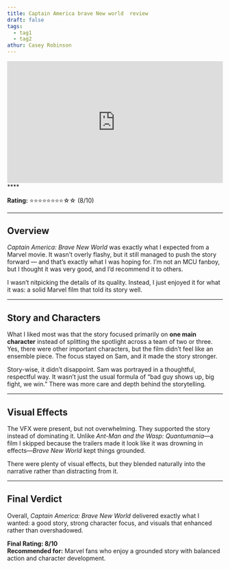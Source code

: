 ```yaml
---
title: Captain America brave New world  review
draft: false
tags:
  - tag1
  - tag2
athur: Casey Robinson
---
```

<div style="position:relative; padding-bottom:56.25%; height:0; overflow:hidden;">
  <iframe src="https://www.youtube.com/embed/VIDEO_ID"
      style="position:absolute; top:0; left:0; width:100%; height:100%; border:0;"
      allowfullscreen>
  </iframe>
</div>
****

**Rating:** ⭐⭐⭐⭐⭐⭐⭐⭐☆☆ (8/10)  

---
## Overview
*Captain America: Brave New World* was exactly what I expected from a Marvel movie. It wasn’t overly flashy, but it still managed to push the story forward — and that’s exactly what I was hoping for. I’m not an MCU fanboy, but I thought it was very good, and I’d recommend it to others.  

I wasn’t nitpicking the details of its quality. Instead, I just enjoyed it for what it was: a solid Marvel film that told its story well.  

---

## Story and Characters
What I liked most was that the story focused primarily on **one main character** instead of splitting the spotlight across a team of two or three. Yes, there were other important characters, but the film didn’t feel like an ensemble piece. The focus stayed on Sam, and it made the story stronger.  

Story-wise, it didn’t disappoint. Sam was portrayed in a thoughtful, respectful way. It wasn’t just the usual formula of “bad guy shows up, big fight, we win.” There was more care and depth behind the storytelling.  

---

## Visual Effects
The VFX were present, but not overwhelming. They supported the story instead of dominating it. Unlike *Ant-Man and the Wasp: Quantumania*—a film I skipped because the trailers made it look like it was drowning in effects—*Brave New World* kept things grounded.  

There were plenty of visual effects, but they blended naturally into the narrative rather than distracting from it.  

---

## Final Verdict
Overall, *Captain America: Brave New World* delivered exactly what I wanted: a good story, strong character focus, and visuals that enhanced rather than overshadowed.  

**Final Rating: 8/10**  
**Recommended for:** Marvel fans who enjoy a grounded story with balanced action and character development.  
